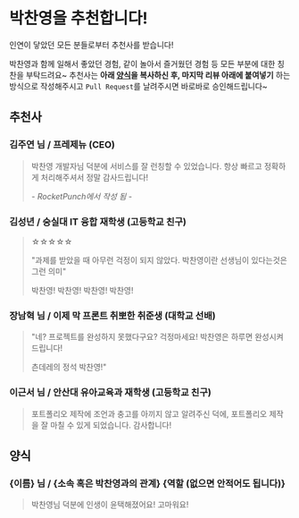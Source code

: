 # 박찬영을 추천합니다!
인연이 닿았던 모든 분들로부터 추천사를 받습니다!

박찬영과 함께 일해서 좋았던 경험, 같이 놀아서 즐거웠던 경험 등 모든 부분에 대한 칭찬을 부탁드려요~ 추천사는 **아래 [양식](#양식)을 복사하신 후, 마지막 리뷰 아래에 붙여넣기** 하는 방식으로 작성해주시고 ```Pull Request```를 날려주시면 바로바로 승인해드립니다~
## 추천사
### 김주연 님 / 프레제뉴 (CEO)
> 박찬영 개발자님 덕분에 서비스를 잘 런칭할 수 있었습니다. 항상 빠르고 정확하게 처리해주셔서 정말 감사드립니다!
> 
> \- *RocketPunch에서 작성 됨* -
### 김성년 / 숭실대 IT 융합 재학생 (고등학교 친구)
> ☆☆☆☆☆
>
> "과제를 받았을 때 아무런 걱정이 되지 않았다. 박찬영이란 선생님이 있다는것은 그런 의미"
> 
> 박찬영! 박찬영! 박찬영! 박찬영!

### 장남혁 님 / 이제 막 프론트 취뽀한 취준생 (대학교 선배)
> "네? 프로젝트를 완성하지 못했다구요? 걱정마세요! 박찬영은 하루면 완성시켜드립니다! 
> 
> 츤데레의 정석 박찬영!"

### 이근서 님 / 안산대 유아교육과 재학생 (고등학교 친구)
> 포트폴리오 제작에 조언과 충고를 아끼지 않고 알려주신 덕에, 포트폴리오 제작을 잘 마칠 수 있게 되었습니다.
> 감사합니다!

## 양식
### {이름} 님 / {소속 혹은 박찬영과의 관계} {역할 (없으면 안적어도 됩니다)}
> 박찬영님 덕분에 인생이 윤택해졌어요! 고마워요!
